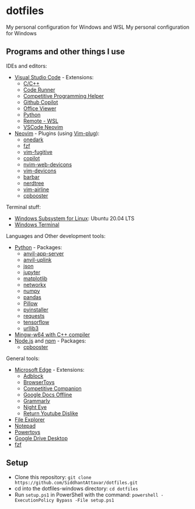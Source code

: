 # dotfiles
My personal configuration for Windows and WSL
My personal configuration for Windows

## Programs and other things I use <a name = "programs"></a>
IDEs and editors:
 - [Visual Studio Code](https://code.visualstudio.com/) - Extensions:
	 - [C/C++](https://marketplace.visualstudio.com/items?itemName=ms-vscode.cpptools)
	 - [Code Runner](https://marketplace.visualstudio.com/items?itemName=formulahendry.code-runner)
	 - [Competitive Programming Helper](https://marketplace.visualstudio.com/items?itemName=DivyanshuAgrawal.competitive-programming-helper)
	 - [Github Copilot](https://marketplace.visualstudio.com/items?itemName=GitHub.copilot)
	 - [Office Viewer](https://marketplace.visualstudio.com/items?itemName=cweijan.vscode-office)
	 - [Python](https://marketplace.visualstudio.com/items?itemName=ms-python.python)
	 - [Remote - WSL](https://marketplace.visualstudio.com/items?itemName=ms-vscode-remote.remote-wsl)
	 - [VSCode Neovim](https://marketplace.visualstudio.com/items?itemName=asvetliakov.vscode-neovim)
 - [Neovim](https://neovim.io/) - Plugins (using [Vim-plug](https://github.com/junegunn/vim-plug)):
	 - [onedark](https://github.com/navarasu/onedark.nvim)
	- [fzf](https://github.com/junegunn/fzf.vim)
	- [vim-fugitive](https://github.com/tpope/vim-fugitive)
	- [copilot](https://github.com/github/copilot.vim)
	- [nvim-web-devicons](https://github.com/kyazdani42/nvim-web-devicons)
	- [vim-devicons](https://github.com/ryanoasis/vim-devicons)
	- [barbar](https://github.com/romgrk/barbar.nvim)
	- [nerdtree](https://github.com/preservim/nerdtree)
	- [vim-airline](https://github.com/vim-airline/vim-airline)
	- [cpbooster](https://github.com/searleser97/cpbooster.vim)

Terminal stuff:
 - [Windows Subsystem for Linux](https://docs.microsoft.com/en-us/windows/wsl/install-win10): Ubuntu 20.04 LTS
 - [Windows Terminal](http://aka.ms/windowsterminal)

Languages and Other development tools:
 - [Python](https://www.python.org/) - Packages:
	 - [anvil-app-server](https://pypi.org/project/anvil-app-server/)
	 - [anvil-uplink](https://pypi.org/project/anvil-uplink/)
	 - [json](https://pypi.org/project/json/)
	 - [jupyter](https://pypi.org/project/jupyter/)
	 - [matplotlib](https://pypi.org/project/matplotlib/)
	 - [networkx](https://pypi.org/project/networkx/)
	 - [numpy](https://pypi.org/project/numpy/)
	 - [pandas](https://pypi.org/project/pandas/)
	 - [Pillow](https://pypi.org/project/Pillow/)
	 - [pyinstaller](https://pypi.org/project/pyinstaller/)
	 - [requests](https://pypi.org/project/requests/)
	 - [tensorflow](https://pypi.org/project/tensorflow/)
	 - [urllib3](https://pypi.org/project/urllib3/)
 - [Mingw-w64 with C++ compiler](https://sourceforge.net/projects/mingw-w64/)
 - [Node.js](https://nodejs.org/) and [npm](https://www.npmjs.com/) - Packages:
	 - [cpbooster](https://github.com/searleser97/cpbooster)

General tools:
 - [Microsoft Edge](https://www.microsoft.com/en-us/edge) - Extensions:
	 - [Adblock](https://microsoftedge.microsoft.com/addons/detail/adblock-%E2%80%94-best-ad-blocker/ndcileolkflehcjpmjnfbnaibdcgglog)
	 - [BrowserToys](https://github.com/SiddhantAttavar/BrowserToys-Extension)
	 - [Competitive Companion](https://chrome.google.com/webstore/detail/competitive-companion/cjnmckjndlpiamhfimnnjmnckgghkjbl)
	 - [Google Docs Offline](https://chrome.google.com/webstore/detail/docs-offline/adlepfefemdignonambfpicinlbppbnl?hl=en)
	 - [Grammarly](https://microsoftedge.microsoft.com/addons/detail/grammarly-for-microsoft-e/cnlefmmeadmemmdciolhbnfeacpdfbkd)
	 - [Night Eye](https://microsoftedge.microsoft.com/addons/detail/night-eye-dark-mode-on-/gijhmcgnnbcpigflkfoimbnfjnbcphah)
	 - [Return Youtube Dislike](https://chrome.google.com/webstore/detail/return-youtube-dislike/gebbhagfogifgggkldgodflihgfeippi)
 - [File Explorer](https://www.windows.com/en-us/downloads/file-explorer/)
 - [Notepad](https://www.microsoft.com/en-us/p/windows-notepad/9msmlrh6lzf3)
 - [Powertoys](https://docs.microsoft.com/en-us/windows/powertoys/)
 - [Google Drive Desktop](https://www.google.com/intl/en_in/drive/download/)
 - [fzf](https://github.com/junegunn/fzf)

## Setup <a name = "setup"></a>
 - Clone this repository: `git clone https://github.com/SiddhantAttavar/dotfiles.git`
 - cd into the dotfiles-windows directory: `cd dotfiles`
 - Run `setup.ps1` in PowerShell with the command: `powershell -ExecutionPolicy Bypass -File setup.ps1`
